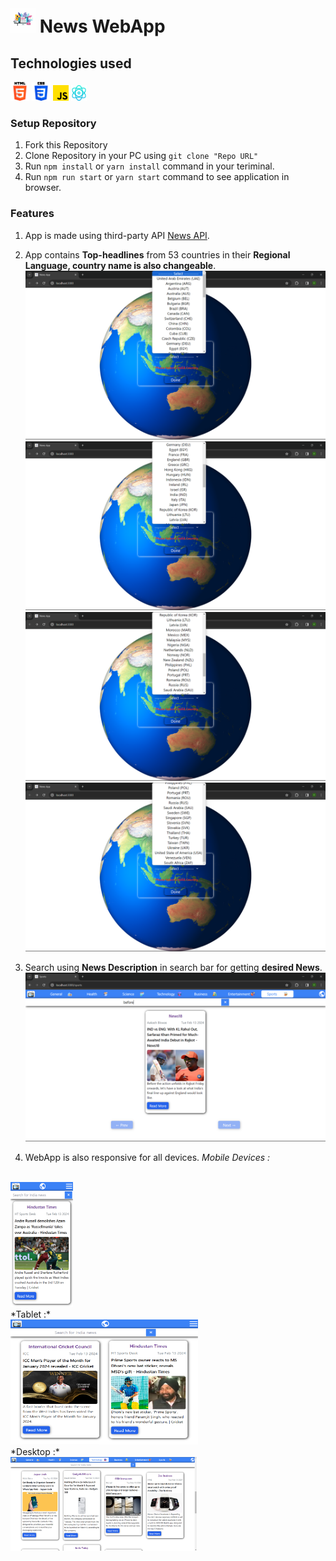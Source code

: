 # <img src="./src/images/news.jpg" width="40" height="40"></img> News WebApp

## Technologies used
<img src="./src//images/html.png" width="30" height="30"></img>
<img src="./src//images/css.png" width="30" height="30"></img>
<img src="./src//images/js.png" width="25" height="25"></img>
<img src="./src//images/react.png" width="25" height="25"></img>

### Setup Repository

1. Fork this Repository
2. Clone Repository in your PC using `git clone "Repo URL"`
3. Run `npm install` or `yarn install` command in your teriminal.
4. Run `npm run start` or `yarn start` command to see application in browser.

### Features

1. App is made using third-party API [News API](https://newsapi.org/).
2. App contains **Top-headlines** from 53 countries in their **Regional Language, country name is also changeable**.
<img src="./src/images/countries1.png"></img>
<img src="./src/images/contries2.png"></img>
<img src="./src/images/contries3.png"></img>
<img src="./src/images/contries4.png"></img>

3. Search using **News Description** in search bar for getting **desired News**.
<img src="./src/images/search.png"></img>

4. WebApp is also responsive for all devices.
*Mobile Devices :*
<br>
<img src="./src/images/mobile.png" width="100" height="200"></img>
<br>
*Tablet :*
<br>
<img src="./src/images/tablet.png" width="300" height="200"></img>
<br>
*Desktop :*
<br>
<img src="./src/images/desktop.png" height="150"></img>